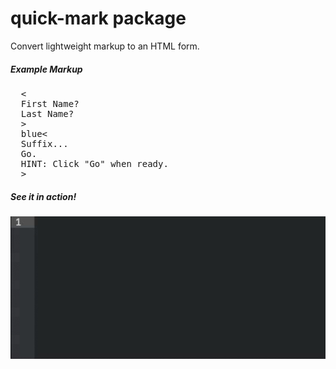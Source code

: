 # quick-mark package

Convert lightweight markup to an HTML form.

##### Example Markup

<pre>
  &lt;
  First Name?
  Last Name?
  &gt;
  blue&lt;
  Suffix...
  Go.
  HINT: Click "Go" when ready. 
  &gt;
</pre>

##### See it in action!

![See it in action!](https://raw.githubusercontent.com/resistdesign/quick-mark/master/screenshot.gif)
